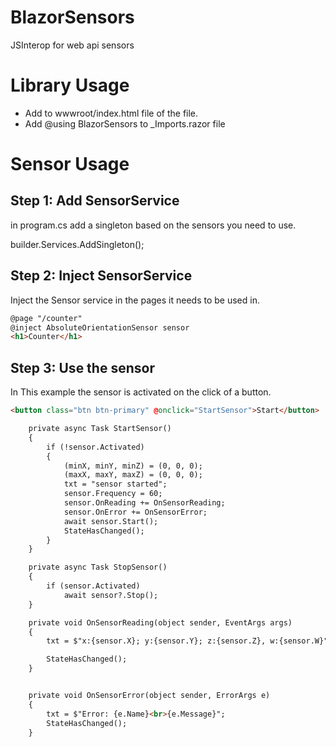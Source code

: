 # BlazorSensors
JSInterop for web api sensors

# Library Usage
- Add <script src="_content/BlazorSensors/sensors.js"></script> to wwwroot/index.html file of the file.
- Add @using BlazorSensors to _Imports.razor file

# Sensor Usage

## Step 1: Add SensorService
in program.cs add a singleton based on the sensors you need to use.

builder.Services.AddSingleton<Accelerometer>();
  
## Step 2: Inject SensorService
Inject the Sensor service in the pages it needs to be used in.

```html
@page "/counter"
@inject AbsoluteOrientationSensor sensor
<h1>Counter</h1>
```

## Step 3: Use the sensor
In This example the sensor is activated on the click of a button.
```html
<button class="btn btn-primary" @onclick="StartSensor">Start</button>
```

```html
    private async Task StartSensor()
    {
        if (!sensor.Activated)
        {
            (minX, minY, minZ) = (0, 0, 0);
            (maxX, maxY, maxZ) = (0, 0, 0);
            txt = "sensor started";
            sensor.Frequency = 60;
            sensor.OnReading += OnSensorReading;
            sensor.OnError += OnSensorError;
            await sensor.Start();
            StateHasChanged();
        }
    }

    private async Task StopSensor()
    {
        if (sensor.Activated)
            await sensor?.Stop();
    }

    private void OnSensorReading(object sender, EventArgs args)
    {
        txt = $"x:{sensor.X}; y:{sensor.Y}; z:{sensor.Z}, w:{sensor.W}";

        StateHasChanged();
    }


    private void OnSensorError(object sender, ErrorArgs e)
    {
        txt = $"Error: {e.Name}<br>{e.Message}";
        StateHasChanged();
    }
```
